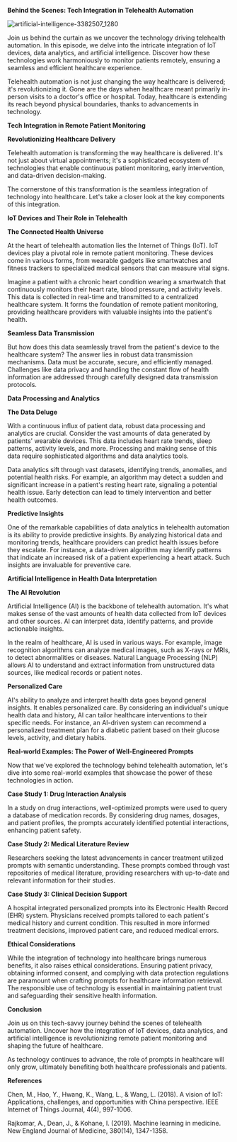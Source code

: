 **Behind the Scenes: Tech Integration in Telehealth Automation**

![artificial-intelligence-3382507_1280](https://github.com/23W-GBAC/EzeLinda/assets/112171077/58dc89c0-bd5a-4fa5-ac1c-a295f6d1c63c)


Join us behind the curtain as we uncover the technology driving telehealth automation. In this episode, we delve into the intricate integration of IoT devices, data analytics, and artificial intelligence. Discover how these technologies work harmoniously to monitor patients remotely, ensuring a seamless and efficient healthcare experience.

Telehealth automation is not just changing the way healthcare is delivered; it's revolutionizing it. Gone are the days when healthcare meant primarily in-person visits to a doctor's office or hospital. Today, healthcare is extending its reach beyond physical boundaries, thanks to advancements in technology.

**Tech Integration in Remote Patient Monitoring**

**Revolutionizing Healthcare Delivery**

Telehealth automation is transforming the way healthcare is delivered. It's not just about virtual appointments; it's a sophisticated ecosystem of technologies that enable continuous patient monitoring, early intervention, and data-driven decision-making.

The cornerstone of this transformation is the seamless integration of technology into healthcare. Let's take a closer look at the key components of this integration.

**IoT Devices and Their Role in Telehealth**

**The Connected Health Universe**

At the heart of telehealth automation lies the Internet of Things (IoT). IoT devices play a pivotal role in remote patient monitoring. These devices come in various forms, from wearable gadgets like smartwatches and fitness trackers to specialized medical sensors that can measure vital signs.

Imagine a patient with a chronic heart condition wearing a smartwatch that continuously monitors their heart rate, blood pressure, and activity levels. This data is collected in real-time and transmitted to a centralized healthcare system. It forms the foundation of remote patient monitoring, providing healthcare providers with valuable insights into the patient's health.

**Seamless Data Transmission**

But how does this data seamlessly travel from the patient's device to the healthcare system? The answer lies in robust data transmission mechanisms. Data must be accurate, secure, and efficiently managed. Challenges like data privacy and handling the constant flow of health information are addressed through carefully designed data transmission protocols.

**Data Processing and Analytics**

**The Data Deluge**

With a continuous influx of patient data, robust data processing and analytics are crucial. Consider the vast amounts of data generated by patients' wearable devices. This data includes heart rate trends, sleep patterns, activity levels, and more. Processing and making sense of this data require sophisticated algorithms and data analytics tools.

Data analytics sift through vast datasets, identifying trends, anomalies, and potential health risks. For example, an algorithm may detect a sudden and significant increase in a patient's resting heart rate, signaling a potential health issue. Early detection can lead to timely intervention and better health outcomes.

**Predictive Insights**

One of the remarkable capabilities of data analytics in telehealth automation is its ability to provide predictive insights. By analyzing historical data and monitoring trends, healthcare providers can predict health issues before they escalate. For instance, a data-driven algorithm may identify patterns that indicate an increased risk of a patient experiencing a heart attack. Such insights are invaluable for preventive care.

**Artificial Intelligence in Health Data Interpretation**

**The AI Revolution**

Artificial Intelligence (AI) is the backbone of telehealth automation. It's what makes sense of the vast amounts of health data collected from IoT devices and other sources. AI can interpret data, identify patterns, and provide actionable insights.

In the realm of healthcare, AI is used in various ways. For example, image recognition algorithms can analyze medical images, such as X-rays or MRIs, to detect abnormalities or diseases. Natural Language Processing (NLP) allows AI to understand and extract information from unstructured data sources, like medical records or patient notes.

**Personalized Care**

AI's ability to analyze and interpret health data goes beyond general insights. It enables personalized care. By considering an individual's unique health data and history, AI can tailor healthcare interventions to their specific needs. For instance, an AI-driven system can recommend a personalized treatment plan for a diabetic patient based on their glucose levels, activity, and dietary habits.

**Real-world Examples: The Power of Well-Engineered Prompts**

Now that we've explored the technology behind telehealth automation, let's dive into some real-world examples that showcase the power of these technologies in action.

**Case Study 1: Drug Interaction Analysis**

In a study on drug interactions, well-optimized prompts were used to query a database of medication records. By considering drug names, dosages, and patient profiles, the prompts accurately identified potential interactions, enhancing patient safety.

**Case Study 2: Medical Literature Review**

Researchers seeking the latest advancements in cancer treatment utilized prompts with semantic understanding. These prompts combed through vast repositories of medical literature, providing researchers with up-to-date and relevant information for their studies.

**Case Study 3: Clinical Decision Support**

A hospital integrated personalized prompts into its Electronic Health Record (EHR) system. Physicians received prompts tailored to each patient's medical history and current condition. This resulted in more informed treatment decisions, improved patient care, and reduced medical errors.

**Ethical Considerations**

While the integration of technology into healthcare brings numerous benefits, it also raises ethical considerations. Ensuring patient privacy, obtaining informed consent, and complying with data protection regulations are paramount when crafting prompts for healthcare information retrieval. The responsible use of technology is essential in maintaining patient trust and safeguarding their sensitive health information.

**Conclusion**

Join us on this tech-savvy journey behind the scenes of telehealth automation. Uncover how the integration of IoT devices, data analytics, and artificial intelligence is revolutionizing remote patient monitoring and shaping the future of healthcare.

As technology continues to advance, the role of prompts in healthcare will only grow, ultimately benefiting both healthcare professionals and patients.

**References**

Chen, M., Hao, Y., Hwang, K., Wang, L., & Wang, L. (2018). A vision of IoT: Applications, challenges, and opportunities with China perspective. IEEE Internet of Things Journal, 4(4), 997-1006.

Rajkomar, A., Dean, J., & Kohane, I. (2019). Machine learning in medicine. New England Journal of Medicine, 380(14), 1347-1358.
